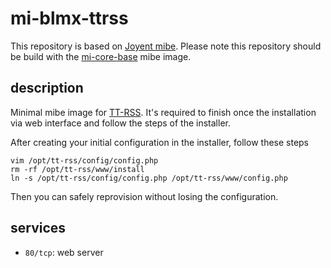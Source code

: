 # mi-blmx-ttrss

This repository is based on [Joyent mibe](https://github.com/joyent/mibe). Please note this repository should be build with the [mi-core-base](https://github.com/skylime/mi-core-base) mibe image.

## description

Minimal mibe image for [TT-RSS](https://tt-rss.org/). It's required to finish once the installation via web interface and follow the steps of the installer.

After creating your initial configuration in the installer, follow these steps
```
vim /opt/tt-rss/config/config.php
rm -rf /opt/tt-rss/www/install
ln -s /opt/tt-rss/config/config.php /opt/tt-rss/www/config.php
```

Then you can safely reprovision without losing the configuration.

## services

- `80/tcp`: web server

